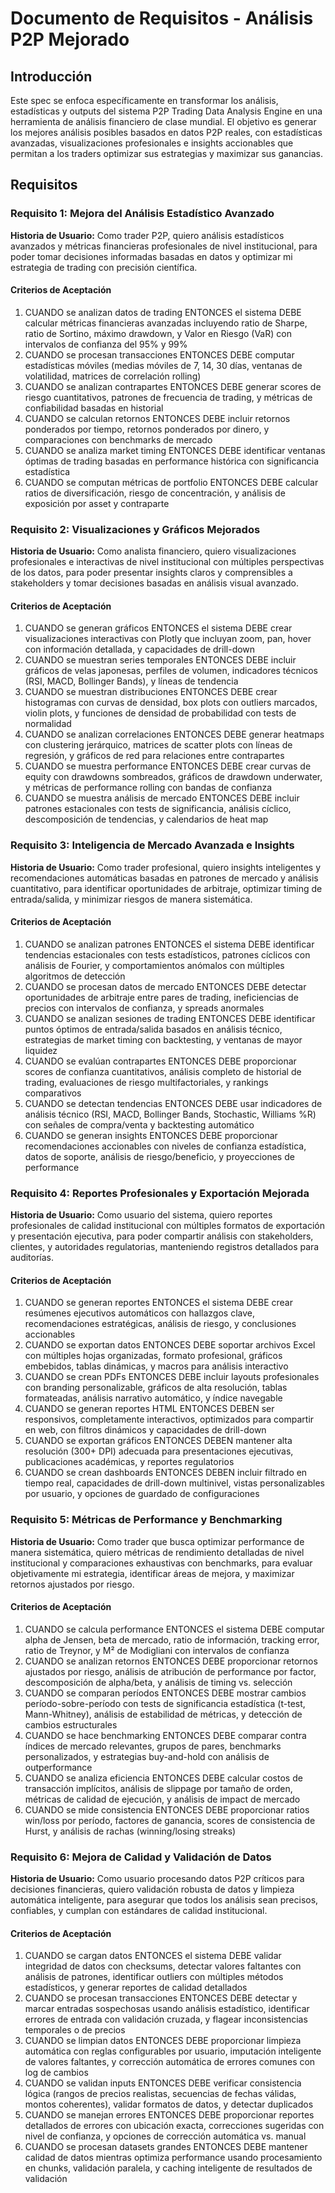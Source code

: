 # Documento de Requisitos - Análisis P2P Mejorado

## Introducción

Este spec se enfoca específicamente en transformar los análisis, estadísticas y outputs del sistema P2P Trading Data Analysis Engine en una herramienta de análisis financiero de clase mundial. El objetivo es generar los mejores análisis posibles basados en datos P2P reales, con estadísticas avanzadas, visualizaciones profesionales e insights accionables que permitan a los traders optimizar sus estrategias y maximizar sus ganancias.

## Requisitos

### Requisito 1: Mejora del Análisis Estadístico Avanzado

**Historia de Usuario:** Como trader P2P, quiero análisis estadísticos avanzados y métricas financieras profesionales de nivel institucional, para poder tomar decisiones informadas basadas en datos y optimizar mi estrategia de trading con precisión científica.

#### Criterios de Aceptación

1. CUANDO se analizan datos de trading ENTONCES el sistema DEBE calcular métricas financieras avanzadas incluyendo ratio de Sharpe, ratio de Sortino, máximo drawdown, y Valor en Riesgo (VaR) con intervalos de confianza del 95% y 99%
2. CUANDO se procesan transacciones ENTONCES DEBE computar estadísticas móviles (medias móviles de 7, 14, 30 días, ventanas de volatilidad, matrices de correlación rolling)
3. CUANDO se analizan contrapartes ENTONCES DEBE generar scores de riesgo cuantitativos, patrones de frecuencia de trading, y métricas de confiabilidad basadas en historial
4. CUANDO se calculan retornos ENTONCES DEBE incluir retornos ponderados por tiempo, retornos ponderados por dinero, y comparaciones con benchmarks de mercado
5. CUANDO se analiza market timing ENTONCES DEBE identificar ventanas óptimas de trading basadas en performance histórica con significancia estadística
6. CUANDO se computan métricas de portfolio ENTONCES DEBE calcular ratios de diversificación, riesgo de concentración, y análisis de exposición por asset y contraparte

### Requisito 2: Visualizaciones y Gráficos Mejorados

**Historia de Usuario:** Como analista financiero, quiero visualizaciones profesionales e interactivas de nivel institucional con múltiples perspectivas de los datos, para poder presentar insights claros y comprensibles a stakeholders y tomar decisiones basadas en análisis visual avanzado.

#### Criterios de Aceptación

1. CUANDO se generan gráficos ENTONCES el sistema DEBE crear visualizaciones interactivas con Plotly que incluyan zoom, pan, hover con información detallada, y capacidades de drill-down
2. CUANDO se muestran series temporales ENTONCES DEBE incluir gráficos de velas japonesas, perfiles de volumen, indicadores técnicos (RSI, MACD, Bollinger Bands), y líneas de tendencia
3. CUANDO se muestran distribuciones ENTONCES DEBE crear histogramas con curvas de densidad, box plots con outliers marcados, violin plots, y funciones de densidad de probabilidad con tests de normalidad
4. CUANDO se analizan correlaciones ENTONCES DEBE generar heatmaps con clustering jerárquico, matrices de scatter plots con líneas de regresión, y gráficos de red para relaciones entre contrapartes
5. CUANDO se muestra performance ENTONCES DEBE crear curvas de equity con drawdowns sombreados, gráficos de drawdown underwater, y métricas de performance rolling con bandas de confianza
6. CUANDO se muestra análisis de mercado ENTONCES DEBE incluir patrones estacionales con tests de significancia, análisis cíclico, descomposición de tendencias, y calendarios de heat map

### Requisito 3: Inteligencia de Mercado Avanzada e Insights

**Historia de Usuario:** Como trader profesional, quiero insights inteligentes y recomendaciones automáticas basadas en patrones de mercado y análisis cuantitativo, para identificar oportunidades de arbitraje, optimizar timing de entrada/salida, y minimizar riesgos de manera sistemática.

#### Criterios de Aceptación

1. CUANDO se analizan patrones ENTONCES el sistema DEBE identificar tendencias estacionales con tests estadísticos, patrones cíclicos con análisis de Fourier, y comportamientos anómalos con múltiples algoritmos de detección
2. CUANDO se procesan datos de mercado ENTONCES DEBE detectar oportunidades de arbitraje entre pares de trading, ineficiencias de precios con intervalos de confianza, y spreads anormales
3. CUANDO se analizan sesiones de trading ENTONCES DEBE identificar puntos óptimos de entrada/salida basados en análisis técnico, estrategias de market timing con backtesting, y ventanas de mayor liquidez
4. CUANDO se evalúan contrapartes ENTONCES DEBE proporcionar scores de confianza cuantitativos, análisis completo de historial de trading, evaluaciones de riesgo multifactoriales, y rankings comparativos
5. CUANDO se detectan tendencias ENTONCES DEBE usar indicadores de análisis técnico (RSI, MACD, Bollinger Bands, Stochastic, Williams %R) con señales de compra/venta y backtesting automático
6. CUANDO se generan insights ENTONCES DEBE proporcionar recomendaciones accionables con niveles de confianza estadística, datos de soporte, análisis de riesgo/beneficio, y proyecciones de performance

### Requisito 4: Reportes Profesionales y Exportación Mejorada

**Historia de Usuario:** Como usuario del sistema, quiero reportes profesionales de calidad institucional con múltiples formatos de exportación y presentación ejecutiva, para poder compartir análisis con stakeholders, clientes, y autoridades regulatorias, manteniendo registros detallados para auditorías.

#### Criterios de Aceptación

1. CUANDO se generan reportes ENTONCES el sistema DEBE crear resúmenes ejecutivos automáticos con hallazgos clave, recomendaciones estratégicas, análisis de riesgo, y conclusiones accionables
2. CUANDO se exportan datos ENTONCES DEBE soportar archivos Excel con múltiples hojas organizadas, formato profesional, gráficos embebidos, tablas dinámicas, y macros para análisis interactivo
3. CUANDO se crean PDFs ENTONCES DEBE incluir layouts profesionales con branding personalizable, gráficos de alta resolución, tablas formateadas, análisis narrativo automático, y índice navegable
4. CUANDO se generan reportes HTML ENTONCES DEBEN ser responsivos, completamente interactivos, optimizados para compartir en web, con filtros dinámicos y capacidades de drill-down
5. CUANDO se exportan gráficos ENTONCES DEBEN mantener alta resolución (300+ DPI) adecuada para presentaciones ejecutivas, publicaciones académicas, y reportes regulatorios
6. CUANDO se crean dashboards ENTONCES DEBEN incluir filtrado en tiempo real, capacidades de drill-down multinivel, vistas personalizables por usuario, y opciones de guardado de configuraciones

### Requisito 5: Métricas de Performance y Benchmarking

**Historia de Usuario:** Como trader que busca optimizar performance de manera sistemática, quiero métricas de rendimiento detalladas de nivel institucional y comparaciones exhaustivas con benchmarks, para evaluar objetivamente mi estrategia, identificar áreas de mejora, y maximizar retornos ajustados por riesgo.

#### Criterios de Aceptación

1. CUANDO se calcula performance ENTONCES el sistema DEBE computar alpha de Jensen, beta de mercado, ratio de información, tracking error, ratio de Treynor, y M² de Modigliani con intervalos de confianza
2. CUANDO se analizan retornos ENTONCES DEBE proporcionar retornos ajustados por riesgo, análisis de atribución de performance por factor, descomposición de alpha/beta, y análisis de timing vs. selección
3. CUANDO se comparan períodos ENTONCES DEBE mostrar cambios período-sobre-período con tests de significancia estadística (t-test, Mann-Whitney), análisis de estabilidad de métricas, y detección de cambios estructurales
4. CUANDO se hace benchmarking ENTONCES DEBE comparar contra índices de mercado relevantes, grupos de pares, benchmarks personalizados, y estrategias buy-and-hold con análisis de outperformance
5. CUANDO se analiza eficiencia ENTONCES DEBE calcular costos de transacción implícitos, análisis de slippage por tamaño de orden, métricas de calidad de ejecución, y análisis de impact de mercado
6. CUANDO se mide consistencia ENTONCES DEBE proporcionar ratios win/loss por período, factores de ganancia, scores de consistencia de Hurst, y análisis de rachas (winning/losing streaks)

### Requisito 6: Mejora de Calidad y Validación de Datos

**Historia de Usuario:** Como usuario procesando datos P2P críticos para decisiones financieras, quiero validación robusta de datos y limpieza automática inteligente, para asegurar que todos los análisis sean precisos, confiables, y cumplan con estándares de calidad institucional.

#### Criterios de Aceptación

1. CUANDO se cargan datos ENTONCES el sistema DEBE validar integridad de datos con checksums, detectar valores faltantes con análisis de patrones, identificar outliers con múltiples métodos estadísticos, y generar reportes de calidad detallados
2. CUANDO se procesan transacciones ENTONCES DEBE detectar y marcar entradas sospechosas usando análisis estadístico, identificar errores de entrada con validación cruzada, y flagear inconsistencias temporales o de precios
3. CUANDO se limpian datos ENTONCES DEBE proporcionar limpieza automática con reglas configurables por usuario, imputación inteligente de valores faltantes, y corrección automática de errores comunes con log de cambios
4. CUANDO se validan inputs ENTONCES DEBE verificar consistencia lógica (rangos de precios realistas, secuencias de fechas válidas, montos coherentes), validar formatos de datos, y detectar duplicados
5. CUANDO se manejan errores ENTONCES DEBE proporcionar reportes detallados de errores con ubicación exacta, correcciones sugeridas con nivel de confianza, y opciones de corrección automática vs. manual
6. CUANDO se procesan datasets grandes ENTONCES DEBE mantener calidad de datos mientras optimiza performance usando procesamiento en chunks, validación paralela, y caching inteligente de resultados de validación